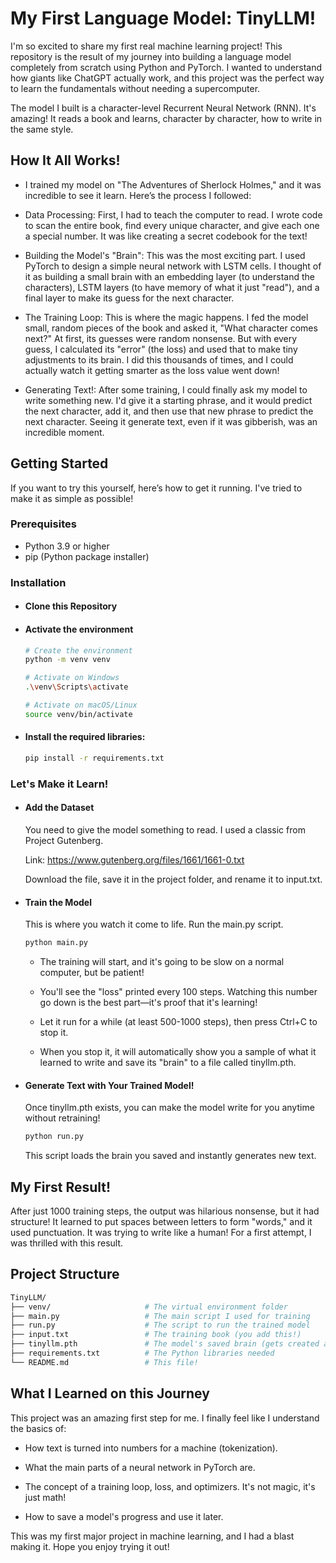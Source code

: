 # My First Language Model: TinyLLM!

I'm so excited to share my first real machine learning project! This repository is the result of my journey into building a language model completely from scratch using Python and PyTorch. I wanted to understand how giants like ChatGPT actually work, and this project was the perfect way to learn the fundamentals without needing a supercomputer.

The model I built is a character-level Recurrent Neural Network (RNN). It's amazing! It reads a book and learns, character by character, how to write in the same style.

## How It All Works!
* I trained my model on "The Adventures of Sherlock Holmes," and it was incredible to see it learn. Here’s the process I followed:

* Data Processing: First, I had to teach the computer to read. I wrote code to scan the entire book, find every unique character, and give each one a special number. It was like creating a secret codebook for the text!

* Building the Model's "Brain": This was the most exciting part. I used PyTorch to design a simple neural network with LSTM cells. I thought of it as building a small brain with an embedding layer (to understand the characters), LSTM layers (to have memory of what it just "read"), and a final layer to make its guess for the next character.

* The Training Loop: This is where the magic happens. I fed the model small, random pieces of the book and asked it, "What character comes next?" At first, its guesses were random nonsense. But with every guess, I calculated its "error" (the loss) and used that to make tiny adjustments to its brain. I did this thousands of times, and I could actually watch it getting smarter as the loss value went down!

* Generating Text!: After some training, I could finally ask my model to write something new. I'd give it a starting phrase, and it would predict the next character, add it, and then use that new phrase to predict the next character. Seeing it generate text, even if it was gibberish, was an incredible moment.

## Getting Started

If you want to try this yourself, here’s how to get it running. I've tried to make it as simple as possible!

### Prerequisites

* Python 3.9 or higher
* pip (Python package installer)

### Installation

* #### Clone this Repository
  
* #### Activate the environment
  ```bash
  # Create the environment
  python -m venv venv

  # Activate on Windows
  .\venv\Scripts\activate

  # Activate on macOS/Linux
  source venv/bin/activate
  ```
  
* #### Install the required libraries:
  ```bash
  pip install -r requirements.txt
  ```

### Let's Make it Learn!
  * #### Add the Dataset
    You need to give the model something to read. I used a classic from Project Gutenberg.

    Link: https://www.gutenberg.org/files/1661/1661-0.txt

    Download the file, save it in the project folder, and rename it to input.txt.

  * #### Train the Model
    This is where you watch it come to life. Run the main.py script.
    ```bash
    python main.py
    ```

      * The training will start, and it's going to be slow on a normal computer, but be patient!

      * You'll see the "loss" printed every 100 steps. Watching this number go down is the best part—it's proof that it's learning!

      * Let it run for a while (at least 500-1000 steps), then press Ctrl+C to stop it.

      * When you stop it, it will automatically show you a sample of what it learned to write and save its "brain" to a file called tinyllm.pth.

  * #### Generate Text with Your Trained Model!
      Once tinyllm.pth exists, you can make the model write for you anytime without retraining!
      ```bash
      python run.py
      ```
      This script loads the brain you saved and instantly generates new text.

## My First Result!

After just 1000 training steps, the output was hilarious nonsense, but it had structure! It learned to put spaces between letters to form "words," and it used punctuation. It was trying to write like a human! For a first attempt, I was thrilled with this result.

## Project Structure

```bash
TinyLLM/
├── venv/                     # The virtual environment folder
├── main.py                   # The main script I used for training
├── run.py                    # The script to run the trained model
├── input.txt                 # The training book (you add this!)
├── tinyllm.pth               # The model's saved brain (gets created after training)
├── requirements.txt          # The Python libraries needed
└── README.md                 # This file!
```

## What I Learned on this Journey
This project was an amazing first step for me. I finally feel like I understand the basics of:

  * How text is turned into numbers for a machine (tokenization).

  * What the main parts of a neural network in PyTorch are.

  * The concept of a training loop, loss, and optimizers. It's not magic, it's just math!

  * How to save a model's progress and use it later.

This was my first major project in machine learning, and I had a blast making it. Hope you enjoy trying it out!
